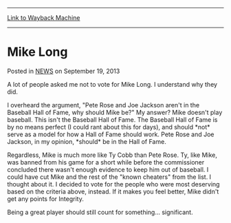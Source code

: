 
---
[Link to Wayback Machine](https://web.archive.org/web/20210501045603/https://magic.wizards.com/en/articles/archive/mike-long-2013-09-19)

[_metadata_:description]:- "A lot of people asked me not to vote for Mike Long. I understand why they did. I overheard the argument, `Pete Rose and Joe Jackson aren't in the Baseball Hall of Fame, why should Mike be?` My answer? Mike doesn't play baseball. This isn't the Baseball Hall of Fame. The Baseball Hall of Fame is by no means perfect (I could rant about this for days), and should *not* serve as a"
[_metadata_:generator]:- "Drupal 7 (http://drupal.org)"
[_metadata_:node]:- "46549"
[_metadata_:publish_date]:- "2013-09-19"
[_metadata_:source]:- "div-main-content"
[_metadata_:title]:- "Mike Long"
[_metadata_:wayback_capture_timestamp]:- "2021-05-01 04:56:03"
[_metadata_:wayback_raw_url]:- "https://web.archive.org/web/20210501045603id_/https://magic.wizards.com/en/articles/archive/mike-long-2013-09-19"
[_metadata_:wayback_url]:- "https://magic.wizards.com/en/articles/archive/mike-long-2013-09-19"
---


Mike Long
=========



 Posted in [NEWS](/en/articles?source=MX_Nav2020)
 on September 19, 2013 










A lot of people asked me not to vote for Mike Long. I understand why they did.


I overheard the argument, "Pete Rose and Joe Jackson aren't in the Baseball Hall of Fame, why should Mike be?" My answer? Mike doesn't play baseball. This isn't the Baseball Hall of Fame. The Baseball Hall of Fame is by no means perfect (I could rant about this for days), and should \*not\* serve as a model for how a Hall of Fame should work. Pete Rose and Joe Jackson, in my opinion, \*should\* be in the Hall of Fame.


Regardless, Mike is much more like Ty Cobb than Pete Rose. Ty, like Mike, was banned from his game for a short while before the commissioner concluded there wasn't enough evidence to keep him out of baseball. I could have cut Mike and the rest of the "known cheaters" from the list. I thought about it. I decided to vote for the people who were most deserving based on the criteria above, instead. If it makes you feel better, Mike didn't get any points for Integrity.


Being a great player should still count for something... significant.







